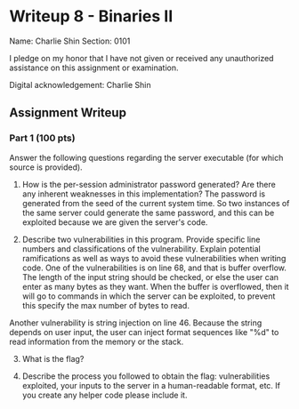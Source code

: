 # Writeup 8 - Binaries II

Name: Charlie Shin
Section: 0101

I pledge on my honor that I have not given or received any unauthorized assistance on this assignment or examination.

Digital acknowledgement: Charlie Shin

## Assignment Writeup

### Part 1 (100 pts)
Answer the following questions regarding the server executable (for which source is provided).

1. How is the per-session administrator password generated? Are there any inherent weaknesses in this implementation?
 The password is generated from the seed of the current system time. So two instances of the same server could generate the 
same password, and this can be exploited because we are given the server's code.

2. Describe two vulnerabilities in this program. Provide specific line numbers and classifications of the vulnerability. Explain potential ramifications as well as ways to avoid these vulnerabilities when writing code.
 One of the vulnerabilities is on line 68, and that is buffer overflow. The length
of the input string should be checked, or else the user can enter as many bytes as they want.
When the buffer is overflowed, then it will go to commands in which the server can be exploited, to prevent this
specify the max number of bytes to read.

 Another vulnerability is string injection on line 46. Because the string depends on user input, the user can 
inject format sequences like "%d" to read information from the memory or the stack.

3. What is the flag?



4. Describe the process you followed to obtain the flag: vulnerabilities exploited, your inputs to the server in a human-readable format, etc. If you create any helper code please include it.
